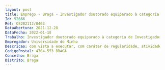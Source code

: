 ```yaml
--- 
layout: post
title: Emprego - Braga - Investigador doutorado equiparado à categoria de Investigador Auxiliar em regime de direito privado
Id: 92666
Ref: OE202112/0463
DataAbertura: 2021-12-28
DataFecho: 2022-01-18
Trabalho: Investigador doutorado equiparado à categoria de Investigador Auxiliar em regime de direito privado
Empregador: Universidade do Minho
Descricao: com vista a executar, com caráter de regularidade, atividades de investigação e desenvolvimento.
CodigoPostal: 4704-553 BRAGA
Concelho: Braga
Distrito: Braga
--- 
```

